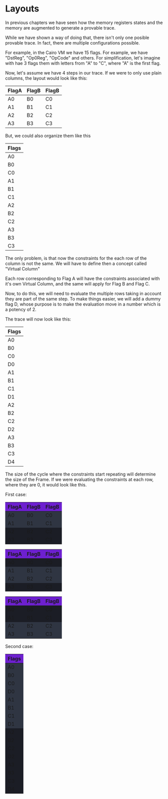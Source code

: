 # Layouts

In previous chapters we have seen how the memory registers states and the memory are augmented to generate a provable trace. 

While we have shown a way of doing that, there isn't only one posible provable trace. In fact, there are multiple configurations possible. 

For example, in the Cairo VM we have 15 flags. For example, we have "DstReg", "Op0Reg", "OpCode" and others. For simplification, let's imagine with hae 3 flags them with letters from "A" to "C", where "A" is the first flag. 

Now, let's assume we have 4 steps in our trace. If we were to only use plain columns, the layout would look like this:

| FlagA| FlagB| FlagB|
|  --  |  --  | --   |
|  A0  |  B0  |  C0  |
|  A1  |  B1  |  C1  |
|  A2  |  B2  |  C2  |
|  A3  |  B3  |  C3  |

But, we could also organize them like this

| Flags|
|  --  |
|  A0  |
|  B0  |
|  C0  |
|  A1  |
|  B1  |
|  C1  |
|  A2  |
|  B2  |
|  C2  |
|  A3  |
|  B3  |
|  C3  |

The only problem, is that now the constraints for the each row of the column is not the same. We will have to define then a concept called "Virtual Column"

Each row corresponding to Flag A will have the constraints associated with it's own Virtual Column, and the same will apply for Flag B and Flag C.

Now, to do this, we will need to evaluate the multiple rows taking in account they are part of the same step. To make things easier, we will add a dummy flag D, whose purpose is to make the evaluation move in a number which is a potency of 2. 


The trace will now look like this:


| Flags|
|  --  |
|  A0  |
|  B0  |
|  C0  |
|  D0  |
|  A1  |
|  B1  |
|  C1  |
|  D1  |
|  A2  |
|  B2  |
|  C2  |
|  D2  |
|  A3  |
|  B3  |
|  C3  |
|  D4  |

The size of the cycle where the constraints start repeating will determine the size of the Frame. If we were evaluating the constraints at each row, where they are 0, it would look like this.


First case: 

<style>
    .wideTable1 {
        width: 70%;
        text-align: center;
    }
    .wideTable1 th {
        background: #6D20CF;
        word-wrap: break-word;
        text-align: center;
    }
    .wideTable1 tr:nth-child(1) { background: #2F3542; }
    .wideTable1 tr:nth-child(2) { background: #2F3542; }
    .wideTable1 tr:nth-child(3) { background: #1B1D25; }
    .wideTable1 tr:nth-child(4) { background: #1B1D25; }


</style>

<div class="wideTable1">

| FlagA| FlagB| FlagB|
|  --  |  --  | --   |
|  A0  |  B0  |  C0  |
|  A1  |  B1  |  C1  |
|  A2  |  B2  |  C2  |
|  A3  |  B3  |  C3  |

</div>


<style>
    .wideTable2 {
        width: 70%;
        text-align: center;
    }
    .wideTable2 th {
        background: #6D20CF;
        word-wrap: break-word;
        text-align: center;
    }
    .wideTable2 tr:nth-child(1) { background: #1B1D25; }
    .wideTable2 tr:nth-child(2) { background: #2F3542; }
    .wideTable2 tr:nth-child(3) { background: #2F3542; }
    .wideTable2 tr:nth-child(4) { background: #1B1D25; }

</style>

<div class="wideTable2">

| FlagA| FlagB| FlagB|
|  --  |  --  | --   |
|  A0  |  B0  |  C0  |
|  A1  |  B1  |  C1  |
|  A2  |  B2  |  C2  |
|  A3  |  B3  |  C3  |

</div>

<style>
    .wideTable3 {
        width: 70%;
        text-align: center;
    }
    .wideTable3 th {
        background: #6D20CF;
        word-wrap: break-word;
        text-align: center;
    }
    .wideTable3 tr:nth-child(1) { background: #1B1D25; }
    .wideTable3 tr:nth-child(2) { background: #1B1D25; }
    .wideTable3 tr:nth-child(3) { background: #2F3542; }
    .wideTable3 tr:nth-child(4) { background: #2F3542; }

</style>

<div class="wideTable3">

| FlagA| FlagB| FlagB|
|  --  |  --  | --   |
|  A0  |  B0  |  C0  |
|  A1  |  B1  |  C1  |
|  A2  |  B2  |  C2  |
|  A3  |  B3  |  C3  |

</div>


Second case:



<style>
    .longTable1 {
        width: 70%;
        text-align: center;
    }
    .longTable1 th {
        background: #6D20CF;
        word-wrap: break-word;
        text-align: center;
    }
    .longTable1 tr:nth-child(n-9) { background: #2F3542; }
    .longTable1 tr:nth-child(n+9) { background: #1B1D25; }
</style>

<div class="longTable1">

| Flags|
|  --  |
|  A0  |
|  B0  |
|  C0  |
|  D0  |
|  A1  |
|  B1  |
|  C1  |
|  D1  |
|  A2  |
|  B2  |
|  C2  |
|  D2  |
|  A3  |
|  B3  |
|  C3  |
|  D4  |

</div>
